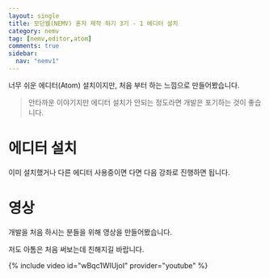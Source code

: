 ```yaml
---
layout: single
title: 모던웹(NEMV) 혼자 제작 하기 3기 - 1 에디터 설치
category: nemv
tag: [nemv,editor,atom]
comments: true
sidebar:
  nav: "nemv1"
---
```


너무 쉬운 에디터(Atom) 설치이지만, 처음 부터 하는 느낌으로 만들어봤습니다.

> 안타까운 이야기지만 에디터 설치가 안되는 정도라면 개발은 포기하는 것이 좋습니다.

# 에디터 설치

이미 설치했거나 다른 에디터 사용중이면 다면 다음 강좌로 진행하면 됩니다.

# 영상

개발을 처음 하시는 분들을 위해 영상을 만들어봤습니다.

저도 아톰은 처음 써보는데 친해지길 바랍니다.

{% include video id="wBqc1WIUjoI" provider="youtube" %}   


 